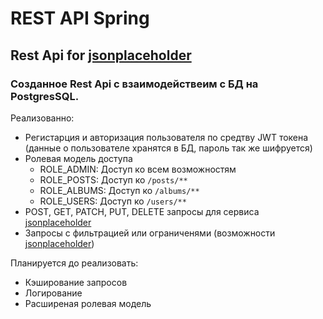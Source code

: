 # REST API Spring
## Rest Api for [jsonplaceholder](jsonplaceholder.typicode.com)

### Созданное Rest Api с взаимодействеим с БД на PostgresSQL.
Реализованно:
 - Регистарция и авторизация пользователя по средтву JWT токена (данные о пользователе хранятся в БД, пароль так же шифруется)
 - Ролевая модель доступа
   - ROLE_ADMIN: Доступ ко всем возможностям
   - ROLE_POSTS: Доступ ко `/posts/**`
   - ROLE_ALBUMS: Доступ ко `/albums/**`
   - ROLE_USERS: Доступ ко `/users/**`
 - POST, GET, PATCH, PUT, DELETE запросы для сервиса [jsonplaceholder](jsonplaceholder.typicode.com)
 - Запросы с фильтрацией или ограниченями (возможности [jsonplaceholder](jsonplaceholder.typicode.com))
   
Планируется до реализовать:
 - Кэширование запросов
 - Логирование
 - Расширеная ролевая модель 


